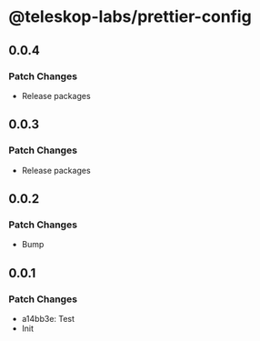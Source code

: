 # @teleskop-labs/prettier-config

## 0.0.4

### Patch Changes

- Release packages

## 0.0.3

### Patch Changes

- Release packages

## 0.0.2

### Patch Changes

- Bump

## 0.0.1

### Patch Changes

- a14bb3e: Test
- Init
